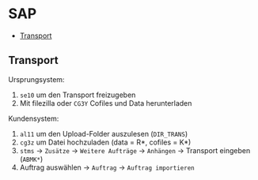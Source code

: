 # SAP
- [Transport](#transport)

## Transport
Ursprungsystem:
1. `se10` um den Transport freizugeben
2. Mit filezilla oder `CG3Y` Cofiles und Data herunterladen

Kundensystem:
1. `al11` um den Upload-Folder auszulesen (`DIR_TRANS`)
2. `cg3z` um Datei hochzuladen (data = R*, cofiles = K*)
3. `stms` -> `Zusätze` -> `Weitere Aufträge` -> `Anhängen` -> Transport eingeben (`ABMK*`)
4. Auftrag auswählen -> `Auftrag` -> `Auftrag importieren`